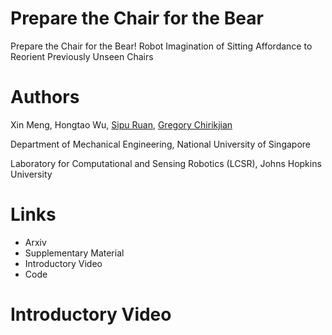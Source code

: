 # Prepare the Chair for the Bear
Prepare the Chair for the Bear! Robot Imagination of Sitting Affordance to Reorient Previously Unseen Chairs

# Authors
Xin Meng, Hongtao Wu, [Sipu Ruan](https://ruansp.github.io/), [Gregory Chirikjian](https://cde.nus.edu.sg/me/staff/chirikjian-gregory-s/)

Department of Mechanical Engineering, National University of Singapore

Laboratory for Computational and Sensing Robotics (LCSR), Johns Hopkins University

# Links
- Arxiv
- Supplementary Material
- Introductory Video
- Code

# Introductory Video
<!-- <iframe width="640" height="360" src="https://www.youtube.com/embed/XmXSKsFTcgI" frameborder="0" allow="autoplay; encrypted-media" allowfullscreen></iframe> -->
